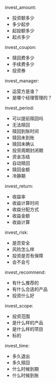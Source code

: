 
invest_amount:
- 投资额多少
- 多少起步
- 起投额多少
- 起点多少

invest_coupon:
- 赎回费多少
- 手续费多少
- 投资券

invest_manager:
- 运营方是谁？
- 是哪个经理管理的？ 

invest_period:
- 可以提前赎回吗
- 无法赎回
- 赎回到账时间
- 赎回未到账
- 赎回未确认
- 投资周期封闭期
- 资金冻结
- 自动赎回
- 赎回金额
- 冷静期

invest_return:
- 收益率
- 收益计算时间
- 收益分配方式
- 收益金额
- 收益计算

invest_risk:
- 是否安全
- 风险怎么样
- 投资是否有保障
- 会不会亏

invest_recommend:
- 有什么推荐的
- 有什么合适的产品
- 投资什么好

invest_scope:
- 投资范围
- 是什么样的产品
- 是什么样的项目
- 标的

invest_time:
- 多久退出
- 多久赎回
- 什么时候到期
- 什么时候到账
